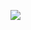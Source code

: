 <!--
 * @Description: 
 * @Version: 1.0
 * @Author: dmjcb
 * @Email:  
 * @Date: 2022-09-04 13:50:04
 * @LastEditors: dmjcb
 * @LastEditTime: 2022-09-04 13:50:08
-->

![](/.imgur/20220904135015.png)